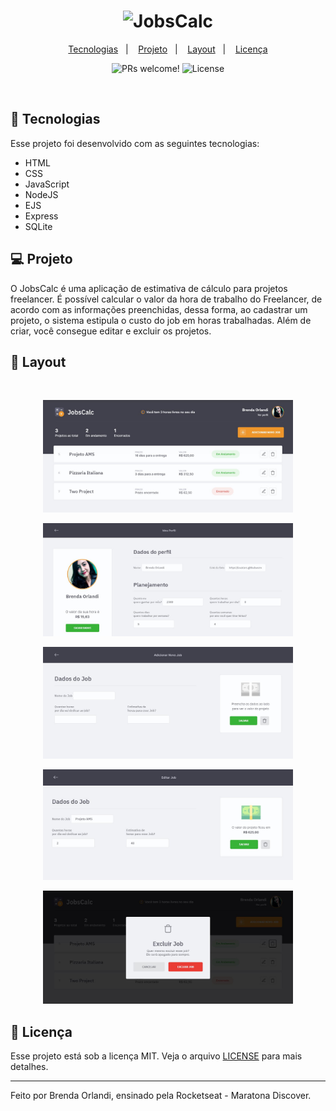 <h1 align="center">
  <img alt="JobsCalc" title="JobsCalc" src="https://i.imgur.com/Veqm7Gh.png" width="220px" />
</h1>

<p align="center">
  <a href="#-tecnologias">Tecnologias</a>&nbsp;&nbsp;&nbsp;|&nbsp;&nbsp;&nbsp;
  <a href="#-projeto">Projeto</a>&nbsp;&nbsp;&nbsp;|&nbsp;&nbsp;&nbsp;
  <a href="#-layout">Layout</a>&nbsp;&nbsp;&nbsp;|&nbsp;&nbsp;&nbsp;
  <a href="#memo-licença">Licença</a>
</p>

<p align="center">
 <img src="https://img.shields.io/static/v1?label=PRs&message=welcome&color=49AA26&labelColor=000000" alt="PRs welcome!" />

  <img alt="License" src="https://img.shields.io/static/v1?label=license&message=MIT&color=49AA26&labelColor=000000">
</p>

<br>

## 🚀 Tecnologias

Esse projeto foi desenvolvido com as seguintes tecnologias:

- HTML
- CSS
- JavaScript
- NodeJS
- EJS
- Express
- SQLite

## 💻 Projeto

O JobsCalc é uma aplicação de estimativa de cálculo para projetos freelancer. É possível calcular o valor da hora de trabalho do Freelancer, de acordo com as informações preenchidas, dessa forma, ao cadastrar um projeto, o sistema estipula o custo do job em horas trabalhadas. Além de criar, você consegue editar e excluir os projetos.

## 🔖 Layout

<br/>

<p align="center">
  <img alt="dev.finances" src="public/images/github1.JPG" width=400px>
</p>
<p align="center">
  <img alt="dev.finances" src="public/images/github2.JPG" width=400px>
</p>
<p align="center">
  <img alt="dev.finances" src="public/images/github3.JPG" width=400px>
</p>
<p align="center">
  <img alt="dev.finances" src="public/images/github4.JPG" width=400px>
</p>
<p align="center">
  <img alt="dev.finances" src="public/images/github5.JPG" width=400px>
</p>

## :memo: Licença

Esse projeto está sob a licença MIT. Veja o arquivo [LICENSE](.github/LICENSE.md) para mais detalhes.

---

Feito por Brenda Orlandi, ensinado pela Rocketseat - Maratona Discover.

